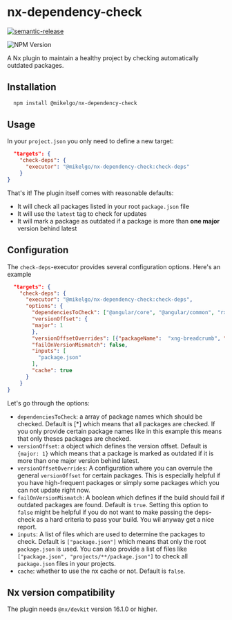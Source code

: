 # nx-dependency-check
<a href="#badge">
    <img alt="semantic-release" src="https://img.shields.io/badge/%20%20%F0%9F%93%A6%F0%9F%9A%80-semantic--release-e10079.svg">
  </a>

![NPM Version](https://img.shields.io/npm/v/%40mikelgo%2Fnx-dependency-check)

A Nx plugin to maintain a healthy project by checking automatically outdated packages.

## Installation

```bash
  npm install @mikelgo/nx-dependency-check
```

## Usage

In your `project.json` you only need to define a new target:

```json
  "targets": {
    "check-deps": {
      "executor": "@mikelgo/nx-dependency-check:check-deps"
    }
}
```
That's it! The plugin itself comes with reasonable defaults:
* It will check all packages listed in your root `package.json` file
* It will use the `latest` tag to check for updates
* It will mark a package as outdated if a package is more than **one major** version behind latest

## Configuration
The `check-deps`-executor provides several configuration options. Here's an example
```json
  "targets": {
    "check-deps": {
      "executor": "@mikelgo/nx-dependency-check:check-deps",
      "options": {
        "dependenciesToCheck": ["@angular/core", "@angular/common", "rxjs", "xng-breadcrumb"],
        "versionOffset": {
        "major": 1
        },
        "versionOffsetOverrides": [{"packageName":  "xng-breadcrumb", "major": 1} ],
        "failOnVersionMismatch": false,
        "inputs": [
          "package.json"
        ],
        "cache": true
      }
    }
}
```
Let's go through the options:
* `dependenciesToCheck`: a array of package names which should be checked. Default is [*] which means that all packages are checked. If you only provide certain package names like in this example this means that only theses packages are checked.
* `versionOffset`: a object which defines the version offset. Default is `{major: 1}` which means that a package is marked as outdated if it is more than one major version behind latest.
* `versionOffsetOverrides`: A configuration where you can overrule the general `versionOffset` for certain packages. This is especially helpful if you have high-frequent packages or simply some packages which you can not update right now.
* `failOnVersionMismatch`: A boolean which defines if the build should fail if outdated packages are found. Default is `true`. Setting this option to `false` might be helpful if you do not want to make passing the deps-check as a hard criteria to pass your build. You wil anyway get a nice report.
* `inputs`: A list of files which are used to determine the packages to check. Default is `["package.json"]` which means that only the root `package.json` is used. You can also provide a list of files like `["package.json", "projects/**/package.json"]` to check all `package.json` files in your projects.
* `cache`: whether to use the nx cache or not. Default is `false`.
## Nx version compatibility
The plugin needs `@nx/devkit` version 16.1.0 or higher.
